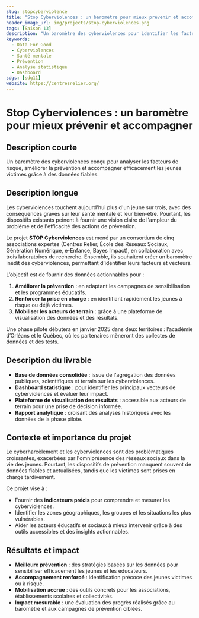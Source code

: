 ```yaml
---
slug: stopcyberviolence
title: "Stop Cyberviolences : un baromètre pour mieux prévenir et accompagner"
header_image_url: img/projects/stop-cyberviolences.png
tags: [Saison 13]
description: "Un baromètre des cyberviolences pour identifier les facteurs clés, améliorer la prévention et accompagner efficacement les jeunes victimes."
keywords:
  - Data For Good
  - Cyberviolences
  - Santé mentale
  - Prévention
  - Analyse statistique
  - Dashboard
sdgs: [sdg11]
website: https://centresrelier.org/
---
```


# Stop Cyberviolences : un baromètre pour mieux prévenir et accompagner

## Description courte
Un baromètre des cyberviolences conçu pour analyser les facteurs de risque, améliorer la prévention et accompagner efficacement les jeunes victimes grâce à des données fiables.

## Description longue
Les cyberviolences touchent aujourd'hui plus d'un jeune sur trois, avec des conséquences graves sur leur santé mentale et leur bien-être. Pourtant, les dispositifs existants peinent à fournir une vision claire de l'ampleur du problème et de l'efficacité des actions de prévention.  

Le projet **STOP Cyberviolences** est mené par un consortium de cinq associations expertes (Centres Relier, École des Réseaux Sociaux, Génération Numérique, e-Enfance, Bayes Impact), en collaboration avec trois laboratoires de recherche. Ensemble, ils souhaitent créer un baromètre inédit des cyberviolences, permettant d’identifier leurs facteurs et vecteurs.  

L’objectif est de fournir des données actionnables pour :  
1. **Améliorer la prévention** : en adaptant les campagnes de sensibilisation et les programmes éducatifs.  
2. **Renforcer la prise en charge** : en identifiant rapidement les jeunes à risque ou déjà victimes.  
3. **Mobiliser les acteurs de terrain** : grâce à une plateforme de visualisation des données et des résultats.  

Une phase pilote débutera en janvier 2025 dans deux territoires : l’académie d’Orléans et le Québec, où les partenaires mèneront des collectes de données et des tests.

## Description du livrable
- **Base de données consolidée** : issue de l'agrégation des données publiques, scientifiques et terrain sur les cyberviolences.  
- **Dashboard statistique** : pour identifier les principaux vecteurs de cyberviolences et évaluer leur impact.  
- **Plateforme de visualisation des résultats** : accessible aux acteurs de terrain pour une prise de décision informée.  
- **Rapport analytique** : croisant des analyses historiques avec les données de la phase pilote.  

## Contexte et importance du projet
Le cyberharcèlement et les cyberviolences sont des problématiques croissantes, exacerbées par l'omniprésence des réseaux sociaux dans la vie des jeunes. Pourtant, les dispositifs de prévention manquent souvent de données fiables et actualisées, tandis que les victimes sont prises en charge tardivement.  

Ce projet vise à :  
- Fournir des **indicateurs précis** pour comprendre et mesurer les cyberviolences.  
- Identifier les zones géographiques, les groupes et les situations les plus vulnérables.  
- Aider les acteurs éducatifs et sociaux à mieux intervenir grâce à des outils accessibles et des insights actionnables.  

## Résultats et impact
- **Meilleure prévention** : des stratégies basées sur les données pour sensibiliser efficacement les jeunes et les éducateurs.  
- **Accompagnement renforcé** : identification précoce des jeunes victimes ou à risque.  
- **Mobilisation accrue** : des outils concrets pour les associations, établissements scolaires et collectivités.  
- **Impact mesurable** : une évaluation des progrès réalisés grâce au baromètre et aux campagnes de prévention ciblées.
